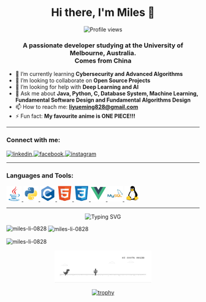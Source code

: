<h1 align="center">Hi there, I'm Miles 👋</h1>

<p align="center">
  <img src="https://komarev.com/ghpvc/?username=miles-li-0828&color=blueviolet" alt="Profile views"/>
</p>

<h3 align="center">A passionate developer studying at the University of Melbourne, Australia.<br>Comes from China</h3>

- 🌱 I’m currently learning **Cybersecurity and Advanced Algorithms**
- 👯 I’m looking to collaborate on **Open Source Projects**
- 🤔 I’m looking for help with **Deep Learning and AI**
- 💬 Ask me about **Java, Python, C, Database System, Machine Learning, Fundamental Software Design and Fundamental Algorithms Design**
- 📫 How to reach me: **liyueming828@gmail.com**
- ⚡ Fun fact: **My favourite anime is ONE PIECE!!!**

---

<h3 align="left">Connect with me:</h3>
<p align="left">
  <a href="https://linkedin.com/in/yueming-miles-li" target="blank">
    <img align="center" src="https://cdn.jsdelivr.net/npm/simple-icons@v3/icons/linkedin.svg" alt="linkedin" height="30" width="40" />
  </a>
  <a href="https://www.facebook.com/profile.php?id=100077644104889" target="blank">
    <img align="center" src="https://cdn.jsdelivr.net/npm/simple-icons@v3/icons/facebook.svg" alt="facebook" height="30" width="40" />
  </a>
  <a href="https://instagram.com/milesli828" target="blank">
    <img align="center" src="https://cdn.jsdelivr.net/npm/simple-icons@v3/icons/instagram.svg" alt="instagram" height="30" width="40" />
  </a>
</p>

---

<h3 align="left">Languages and Tools:</h3>
<p align="left"> 
  <a href="https://www.java.com" target="_blank"> <img src="https://raw.githubusercontent.com/devicons/devicon/master/icons/java/java-original.svg" alt="java" width="40" height="40"/> </a> 
  <a href="https://www.python.org" target="_blank"> <img src="https://raw.githubusercontent.com/devicons/devicon/master/icons/python/python-original.svg" alt="python" width="40" height="40"/> </a>
  <a href="https://www.cprogramming.com/" target="_blank"> <img src="https://raw.githubusercontent.com/devicons/devicon/master/icons/c/c-original.svg" alt="c" width="40" height="40"/> </a>
  <a href="https://developer.mozilla.org/en-US/docs/Web/HTML" target="_blank"> <img src="https://raw.githubusercontent.com/devicons/devicon/master/icons/html5/html5-original.svg" alt="html5" width="40" height="40"/> </a>
  <a href="https://developer.mozilla.org/en-US/docs/Web/CSS" target="_blank"> <img src="https://raw.githubusercontent.com/devicons/devicon/master/icons/css3/css3-original.svg" alt="css3" width="40" height="40"/> </a>
  <a href="https://vuejs.org/" target="_blank"> <img src="https://raw.githubusercontent.com/devicons/devicon/master/icons/vuejs/vuejs-original.svg" alt="vuejs" width="40" height="40"/> </a>
  <a href="https://www.mysql.com/" target="_blank"> <img src="https://raw.githubusercontent.com/devicons/devicon/master/icons/mysql/mysql-original-wordmark.svg" alt="mysql" width="40" height="40"/> </a>
  <a href="https://www.linux.org/" target="_blank"> <img src="https://raw.githubusercontent.com/devicons/devicon/master/icons/linux/linux-original.svg" alt="linux" width="40" height="40"/> </a>
</p>

---

<p align="center">
  <img src="https://readme-typing-svg.herokuapp.com?color=%2336BCF7&size=24&lines=Hi+there!+I'm+Miles+🥊🥊;Welcome+to+my+GitHub+Profile!;Happy+to+see+you+here!" alt="Typing SVG" />
</p>

<p><img align="left" src="https://github-readme-stats.vercel.app/api/top-langs?username=miles-li-0828&show_icons=true&locale=en&layout=compact&langs_count=8" alt="miles-li-0828" /></p>

<p>&nbsp;<img align="center" src="https://github-readme-stats.vercel.app/api?username=miles-li-0828&show_icons=true&locale=en" alt="miles-li-0828" /></p>

<p><img align="center" src="https://github-readme-streak-stats.herokuapp.com/?user=miles-li-0828&" alt="miles-li-0828" /></p>

<p align="center">
  <a href="https://dino-chrome.com" target="_blank">
    <img src="https://raw.githubusercontent.com/praveenscience/praveenscience/master/dino.gif" alt="Dino Game" width="50%" height="50%">
  </a>
</p>

<p align="center">
  <a href="https://github.com/ryo-ma/github-profile-trophy">
    <img src="https://github-profile-trophy.vercel.app/?username=miles-li-0828&theme=juicyfresh&no-bg=true" alt="trophy"/>
  </a>
</p>
